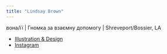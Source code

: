 ```yaml
---
title: "Lindsay Brown"
---
```


вона/її | Гномка за взаємну допомогу | Shreveport/Bossier, LA

- [Illustration & Design](https://lindsthinks.com/)
- [Instagram](https://www.instagram.com/lindsthinks/)

